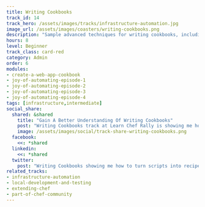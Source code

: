 ```yaml
---
title: Writing Cookbooks
track_id: 14
track_hero: /assets/images/tracks/infrastructure-automation.jpg
image_url: /assets/images/coasters/writing-cookbooks.png
description: "Sample advanced techniques for writing cookbooks, including how to turn scripts into recipes. Get familiar with common patterns used in cookbooks, as well as how to use notifications, helper methods and data bags. "
hours: 8
level: Beginner
track_class: card-red
category: Admin
order: 6
modules:
- create-a-web-app-cookbook
- joy-of-automating-episode-1
- joy-of-automating-episode-2
- joy-of-automating-episode-3
- joy-of-automating-episode-4
tags: [infrastructure,intermediate]
social_share:
  shared: &shared
    title: "Gain A Better Understanding Of Writing Cookbooks"
    post: "Writing Cookbooks track at Learn Chef Rally is showing me how to turn scripts into recipes, recognize common cookbooks patterns, and more. Write your own ticket today."
    image: /assets/images/social/track-share-writing-cookbooks.png
  facebook:
    <<: *shared
  linkedin:
    <<: *shared
  twitter:
    post: "Writing Cookbooks showing me how to turn scripts into recipes, recognize cookbook patterns, & more: "
related_tracks:
- infrastructure-automation
- local-development-and-testing
- extending-chef
- part-of-chef-community
---
```

